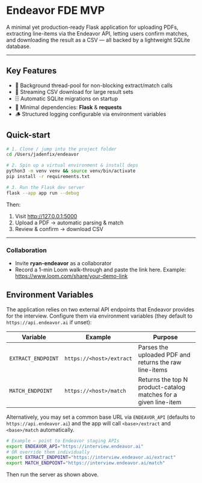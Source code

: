 # Endeavor FDE MVP

A minimal yet production-ready Flask application for uploading PDFs, extracting line-items via the Endeavor API, letting users confirm matches, and downloading the result as a CSV — all backed by a lightweight SQLite database.

---
## Key Features

* 🧵 Background thread-pool for non-blocking extract/match calls
* 📜 Streaming CSV download for large result sets
* 🗄️ Automatic SQLite migrations on startup
* 📑 Minimal dependencies: **Flask** & **requests**
* 🪵 Structured logging configurable via environment variables

## Quick-start

```bash
# 1. Clone / jump into the project folder
cd /Users/jadenfix/endeavor

# 2. Spin up a virtual environment & install deps
python3 -m venv venv && source venv/bin/activate
pip install -r requirements.txt

# 3. Run the Flask dev server
flask --app app run --debug
```

Then:

1. Visit <http://127.0.0.1:5000>
2. Upload a PDF → automatic parsing & match
3. Review & confirm → download CSV

---
### Collaboration

* Invite **ryan-endeavor** as a collaborator
* Record a 1-min Loom walk-through and paste the link here. Example: https://www.loom.com/share/your-demo-link 

## Environment Variables

The application relies on two external API endpoints that Endeavor provides for the interview.  Configure them via environment variables (they default to `https://api.endeavor.ai` if unset):

| Variable | Example | Purpose |
|----------|---------|---------|
| `EXTRACT_ENDPOINT` | `https://<host>/extract` | Parses the uploaded PDF and returns the raw line-items |
| `MATCH_ENDPOINT`   | `https://<host>/match`   | Returns the top N product-catalog matches for a given line-item |

Alternatively, you may set a common base URL via `ENDEAVOR_API` (defaults to `https://api.endeavor.ai`) and the app will call `<base>/extract` and `<base>/match` automatically.

```bash
# Example – point to Endeavor staging APIs
export ENDEAVOR_API="https://interview.endeavor.ai"
# OR override them individually
export EXTRACT_ENDPOINT="https://interview.endeavor.ai/extract"
export MATCH_ENDPOINT="https://interview.endeavor.ai/match"
```

Then run the server as shown above. 